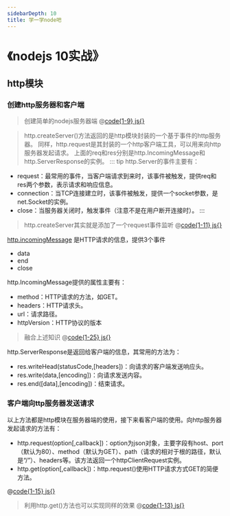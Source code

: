 ```yaml
---
sidebarDepth: 10
title: 学一学node吧
---
```



# 《nodejs 10实战》

## http模块

### 创建http服务器和客户端
> 创建简单的nodejs服务器端
@[code{1-9} js{}](./node/index01.js)

> http.createServer()方法返回的是http模块封装的一个基于事件的http服务器。
> 同样，http.request是其封装的一个http客户端工具，可以用来向http服务器发起请求。
> 上面的req和res分别是http.IncomingMessage和http.ServerResponse的实例。
::: tip http.Server的事件主要有： 
- request：最常用的事件，当客户端请求到来时，该事件被触发，提供req和res两个参数，表示请求和响应信息。
- connection：当TCP连接建立时，该事件被触发，提供一个socket参数，是net.Socket的实例。
- close：当服务器关闭时，触发事件（注意不是在用户断开连接时）。
:::

> http.createServer其实就是添加了一个request事件监听
@[code{1-11} js{}](./node/index02.js)

[http.incomingMessage](http://nodejs.cn/api/http/class_http_incomingmessage.html)
是HTTP请求的信息，提供3个事件
- data
- end
- close

http.IncomingMessage提供的属性主要有：
- method：HTTP请求的方法，如GET。
- headers：HTTP请求头。
- url：请求路径。
- httpVersion：HTTP协议的版本

> 融合上述知识
@[code{1-25} js{}](./node/index03.js)

http.ServerResponse是返回给客户端的信息，其常用的方法为：
- res.writeHead(statusCode,[headers])：向请求的客户端发送响应头。
- res.write(data,[encoding])：向请求发送内容。
- res.end([data],[encoding])：结束请求。

### 客户端向ttp服务器发送请求

以上方法都是http模块在服务器端的使用，接下来看客户端的使用。向http服务器发起请求的方法有：
- http.request(option[,callback])：option为json对象，主要字段有host、port（默认为80）、method（默认为GET）、path（请求的相对于根的路径，默认是“/”）、headers等。该方法返回一个httpClientRequest实例。
- http.get(option[,callback])：http.request()使用HTTP请求方式GET的简便方法。

@[code{1-15} js{}](./node//index04.js)

> 利用http.get()方法也可以实现同样的效果
@[code{1-13} js{}](./node/index05.js)

